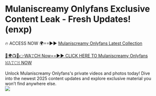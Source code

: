 # Mulaniscreamy Onlyfans Exclusive Content Leak - Fresh Updates! (enxp)

🔥 ACCESS NOW 🌍==►► <a href="https://tinyurl.com/kvy9nzfs" rel="nofollow">Mulaniscreamy Onlyfans Latest Collection</a>
<br><br>
[🔴🌍📺📱👉WA𝚃CH Now==►► CLICK HERE TO Mulaniscreamy Onlyfans 𝚆𝙰𝚃𝙲𝙷 NOW](https://tinyurl.com/kvy9nzfs)
<br><br>
Unlock Mulaniscreamy Onlyfans's private videos and photos today! Dive into the newest 2025 content updates and explore exclusive material you won’t find anywhere else.
<br>
<a href="https://tinyurl.com/kvy9nzfs" rel="nofollow" data-target="animated-image.originalLink"><img src="https://camo.githubusercontent.com/8a4f000d20f83aca3bf7ec5f350d767afa0574a8a352519fd8cfa583a6f93a33/68747470733a2f2f692e696d6775722e636f6d2f644a486b345a712e676966" data-canonical-src="https://i.imgur.com/dJHk4Zq.gif" style="max-width: 100%; display: inline-block;" data-target="animated-image.originalImage"></a>
<br>
